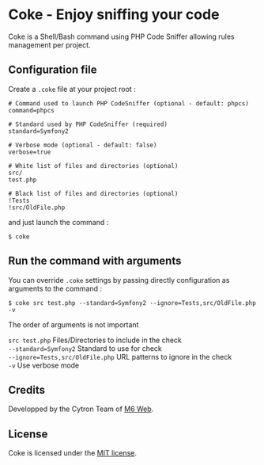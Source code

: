 # Coke - Enjoy sniffing your code

Coke is a Shell/Bash command using PHP Code Sniffer allowing rules management per project.

## Configuration file

Create a `.coke` file at your project root :

```
# Command used to launch PHP CodeSniffer (optional - default: phpcs)
command=phpcs
 
# Standard used by PHP CodeSniffer (required)
standard=Symfony2
 
# Verbose mode (optional - default: false)
verbose=true
 
# White list of files and directories (optional)
src/
test.php
 
# Black list of files and directories (optional)
!Tests
!src/OldFile.php
```

and just launch the command :

```shell
$ coke
```

## Run the command with arguments

You can override `.coke` settings by passing directly configuration as arguments to the command :

```shell
$ coke src test.php --standard=Symfony2 --ignore=Tests,src/OldFile.php -v
```

The order of arguments is not important

`src test.php`                   Files/Directories to include in the check  
`--standard=Symfony2`            Standard to use for check  
`--ignore=Tests,src/OldFile.php` URL patterns to ignore in the check  
`-v`                             Use verbose mode  

## Credits

Developped by the Cytron Team of [M6 Web](http://tech.m6web.fr/).

## License

Coke is licensed under the [MIT license](LICENSE).
